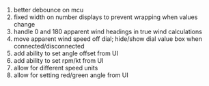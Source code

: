 1. better debounce on mcu
1. fixed width on number displays to prevent wrapping when values change
1. handle 0 and 180 apparent wind headings in true wind calculations
1. move apparent wind speed off dial; hide/show dial value box when connected/disconnected
1. add ability to set angle offset from UI
1. add ability to set rpm/kt from UI
1. allow for different speed units
1. allow for setting red/green angle from UI